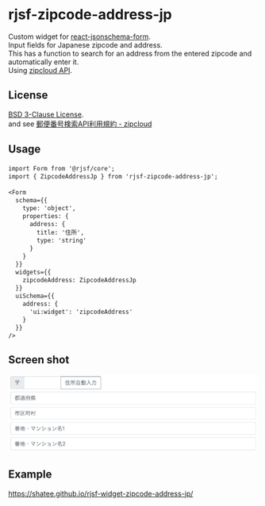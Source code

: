 # rjsf-zipcode-address-jp

Custom widget for [react-jsonschema-form](https://github.com/rjsf-team/react-jsonschema-form).  
Input fields for Japanese zipcode and address.  
This has a function to search for an address from the entered zipcode and automatically enter it.  
Using [zipcloud API](http://zipcloud.ibsnet.co.jp/doc/api).

## License

[BSD 3-Clause License](./LICENSE).  
and see [郵便番号検索API利用規約 - zipcloud](http://zipcloud.ibsnet.co.jp/rule/api)

## Usage

```tsx
import Form from '@rjsf/core';
import { ZipcodeAddressJp } from 'rjsf-zipcode-address-jp';

<Form
  schema={{
    type: 'object',
    properties: {
      address: {
        title: '住所',
        type: 'string'
      }
    }
  }}
  widgets={{
    zipcodeAddress: ZipcodeAddressJp
  }}
  uiSchema={{
    address: {
      'ui:widget': 'zipcodeAddress'
    }
  }}
/>
```

## Screen shot

![](./doc/screenshot.png)

## Example

https://shatee.github.io/rjsf-widget-zipcode-address-jp/

